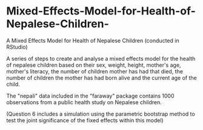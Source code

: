 # Mixed-Effects-Model-for-Health-of-Nepalese-Children-
A Mixed Effects Model for Health of Nepalese Children (conducted in RStudio)

A series of steps to create and analyse a mixed effects model for the health of
nepalese children based on their sex, weight, height, mother's age, mother's 
literacy, the number of children mother has had that died, the number of children
the mother has had born alive and the current age of the child.

The "nepali" data included in the "faraway" package contains 1000 observations from
a public health study on Nepalese children.

(Question 6 includes a simulation using the parametric bootstrap method to test
the joint significance of the fixed effects within this model)
